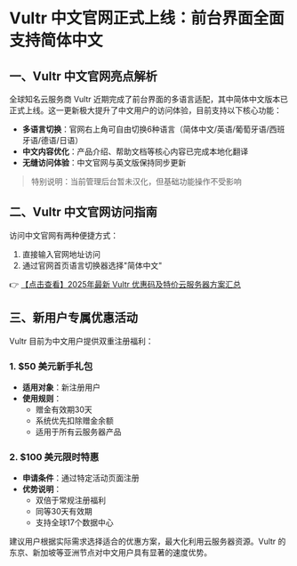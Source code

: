 # Vultr 中文官网正式上线：前台界面全面支持简体中文

## 一、Vultr 中文官网亮点解析

全球知名云服务商 Vultr 近期完成了前台界面的多语言适配，其中简体中文版本已正式上线。这一更新极大提升了中文用户的访问体验，目前支持以下核心功能：

- **多语言切换**：官网右上角可自由切换6种语言（简体中文/英语/葡萄牙语/西班牙语/德语/日语）
- **中文内容优化**：产品介绍、帮助文档等核心内容已完成本地化翻译
- **无缝访问体验**：中文官网与英文版保持同步更新

> 特别说明：当前管理后台暂未汉化，但基础功能操作不受影响

## 二、Vultr 中文官网访问指南

访问中文官网有两种便捷方式：
1. 直接输入官网地址访问
2. 通过官网首页语言切换器选择"简体中文"

👉 [【点击查看】2025年最新 Vultr 优惠码及特价云服务器方案汇总](https://bit.ly/VuLtr)

## 三、新用户专属优惠活动

Vultr 目前为中文用户提供双重注册福利：

### 1. $50 美元新手礼包
- **适用对象**：新注册用户
- **使用规则**：
  - 赠金有效期30天
  - 系统优先扣除赠金余额
  - 适用于所有云服务器产品

### 2. $100 美元限时特惠
- **申请条件**：通过特定活动页面注册
- **优势说明**：
  - 双倍于常规注册福利
  - 同等30天有效期
  - 支持全球17个数据中心

建议用户根据实际需求选择适合的优惠方案，最大化利用云服务器资源。Vultr 的东京、新加坡等亚洲节点对中文用户具有显著的速度优势。